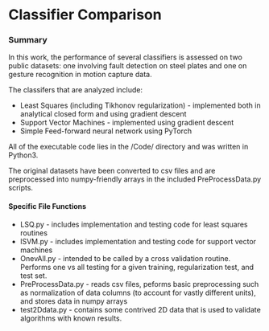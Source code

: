 # Classifier Comparison
### Summary
In this work, the performance of several classifiers is assessed on two public datasets: one involving fault detection on steel plates and one on gesture recognition in motion capture data.

The classifers that are analyzed include:
* Least Squares (including Tikhonov regularization) - implemented both in analytical closed form and using gradient descent
* Support Vector Machines  - implemented using gradient descent
* Simple Feed-forward neural network using PyTorch

All of the executable code lies in the /Code/ directory and was written in Python3.

The original datasets have been converted to csv files and are preprocessed into numpy-friendly arrays in the included PreProcessData.py scripts.



#### Specific File Functions
* LSQ.py - includes implementation and testing code for least squares routines
* lSVM.py - includes implementation and testing code for support vector machines
* OnevAll.py - intended to be called by a cross validation routine. Performs one vs all testing for
a given training, regularization test, and test set.
* PreProcessData.py - reads csv files, peforms basic preprocessing such as normalization of data columns (to account for vastly different units), and stores data in numpy arrays
* test2Ddata.py - contains some contrived 2D data that is used to validate algorithms with known results.